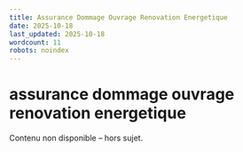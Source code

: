 ```yaml
---
title: Assurance Dommage Ouvrage Renovation Energetique
date: 2025-10-18
last_updated: 2025-10-18
wordcount: 11
robots: noindex
---
```


# assurance dommage ouvrage renovation energetique

Contenu non disponible – hors sujet.